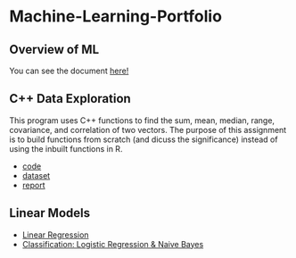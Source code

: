 # Machine-Learning-Portfolio

## Overview of ML

You can see the document [here!](Overview_of_ML.pdf)

## C++ Data Exploration

This program uses C++ functions to find the sum, mean, median, range, covariance,
and correlation of two vectors. The purpose of this assignment is to build functions from scratch (and dicuss the significance) instead of using the inbuilt functions in R. <br>

- [code](C++_Data_Exploration/main.cpp) <br>
- [dataset](C++_Data_Exploration/Boston.csv) <br>
- [report](C++_Data_Exploration/C++_Data_Exploration_Report.pdf)

## Linear Models

- [Linear Regression](Linear_Models/Regression.pdf) <br>
- [Classification: Logistic Regression & Naive Bayes](Linear_Models/Regression.pdf) <br>

